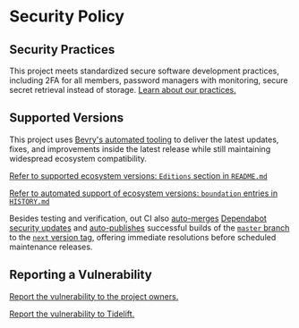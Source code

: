 # Security Policy

## Security Practices

This project meets standardized secure software development practices, including 2FA for all members, password managers with monitoring, secure secret retrieval instead of storage. [Learn about our practices.](https://tidelift.com/funding/github/npm/arrange-package-json)

## Supported Versions

This project uses [Bevry's automated tooling](https://github.com/bevry/boundation) to deliver the latest updates, fixes, and improvements inside the latest release while still maintaining widespread ecosystem compatibility.

[Refer to supported ecosystem versions: `Editions` section in `README.md`](https://github.com/bevry/arrange-package-json/blob/master/README.md#Editions)

[Refer to automated support of ecosystem versions: `boundation` entries in `HISTORY.md`](https://github.com/bevry/arrange-package-json/blob/master/HISTORY.md)

Besides testing and verification, out CI also [auto-merges](https://docs.github.com/en/code-security/dependabot/working-with-dependabot/automating-dependabot-with-github-actions) [Dependabot security updates](https://docs.github.com/en/code-security/dependabot/dependabot-security-updates/about-dependabot-security-updates) and [auto-publishes](https://github.com/bevry-actions/npm) successful builds of the [`master` branch](https://github.com/bevry/wait/actions?query=branch%3Amaster) to the [`next` version tag](https://www.npmjs.com/package/arrange-package-json?activeTab=versions), offering immediate resolutions before scheduled maintenance releases.

## Reporting a Vulnerability

[Report the vulnerability to the project owners.](https://github.com/bevry/arrange-package-json/security/advisories)

[Report the vulnerability to Tidelift.](https://tidelift.com/security)
